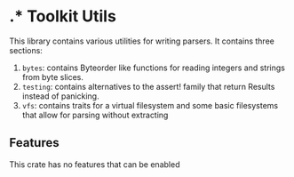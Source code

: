# .* Toolkit Utils
This library contains various utilities for writing parsers.
It contains three sections:
1. `bytes`: contains Byteorder like functions for reading integers and strings from byte slices.
2. `testing`: contains alternatives to the assert! family that return Results instead of panicking.
3. `vfs`: contains traits for a virtual filesystem and some basic filesystems that allow for parsing without extracting

## Features
This crate has no features that can be enabled
